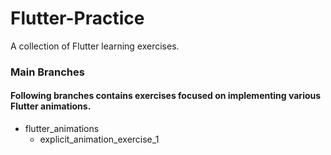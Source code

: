 # Flutter-Practice

A collection of Flutter learning exercises.

### Main Branches

#### Following branches contains exercises focused on implementing various Flutter animations.

- flutter_animations
  - explicit_animation_exercise_1
